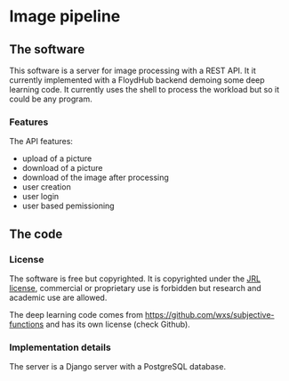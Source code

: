 # Image pipeline 

## The software 
This software is a server for image processing with a REST API. It it currently implemented with a FloydHub backend demoing some deep learning code. It currently uses the shell to process the workload but so it could be any program.

### Features

The API features:
 - upload of a picture
 - download of a picture
 - download of the image after processing
 - user creation
 - user login
 - user based pemissioning

## The code

### License

The software is free but copyrighted. It is copyrighted under the [JRL license](https://en.wikipedia.org/wiki/Java_Research_License), commercial or proprietary use is forbidden but research and academic use are allowed.

The deep learning code comes from https://github.com/wxs/subjective-functions and has its own license (check Github).

### Implementation details

The server is a Django server with a PostgreSQL database.
